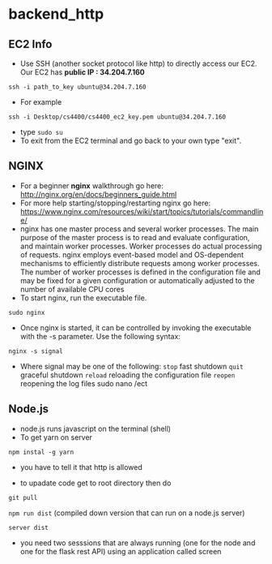 # backend_http
## EC2 Info
- Use SSH (another socket protocol like http) to directly access our EC2. Our EC2 has **public IP : 34.204.7.160**
``` 
ssh -i path_to_key ubuntu@34.204.7.160
``` 
- For example 
```
ssh -i Desktop/cs4400/cs4400_ec2_key.pem ubuntu@34.204.7.160
```
- type ```sudo su```
- To exit from the EC2 terminal and go back to your own type "exit".
## NGINX
- For a beginner **nginx** walkthrough go here: http://nginx.org/en/docs/beginners_guide.html
- For more help starting/stopping/restarting nginx go here: https://www.nginx.com/resources/wiki/start/topics/tutorials/commandline/
- nginx has one master process and several worker processes. The main purpose of the master process is to read and evaluate configuration, and maintain worker processes. Worker processes do actual processing of requests. nginx employs event-based model and OS-dependent mechanisms to efficiently distribute requests among worker processes. The number of worker processes is defined in the configuration file and may be fixed for a given configuration or automatically adjusted to the number of available CPU cores
- To start nginx, run the executable file.
```
sudo nginx
```
- Once nginx is started, it can be controlled by invoking the executable with the -s parameter. Use the following syntax:
```
nginx -s signal
```
- Where signal may be one of the following:
```stop``` fast shutdown
```quit``` graceful shutdown
```reload``` reloading the configuration file
```reopen``` reopening the log files
sudo nano /ect

## Node.js
- node.js runs javascript on the terminal (shell)
- To get yarn on server
``` 
npm instal -g yarn
```

- you have to tell it that http is allowed 

- to upadate code get to root directory then do
```
git pull
```
```npm run dist```  (compiled down version that can run on a node.js server)
```
server dist
```
- you need two sesssions that are always running (one for the node and one for the flask rest API) using an application called screen 


